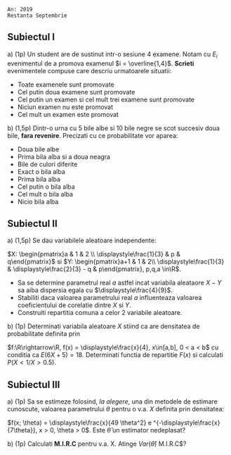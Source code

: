 ```
An: 2019
Restanta Septembrie
```

## Subiectul I

a) (1p) Un student are de sustinut intr-o sesiune 4 examene. Notam cu $E_i$ evenimentul de a promova examenul $i = \overline{1,4}$. **Scrieti** evenimentele compuse care descriu urmatoarele situatii:

- Toate examenele sunt promovate
- Cel putin doua examene sunt promovate
- Cel putin un examen si cel mult trei examene sunt promovate
- Niciun examen nu este promovat
- Cel mult un examen este promovat

b) (1,5p) Dintr-o urna cu 5 bile albe si 10 bile negre se scot succesiv doua bile, **fara revenire**. Precizati cu ce probabilitate vor aparea:

- Doua bile albe
- Prima bila alba si a doua neagra
- Bile de culori diferite
- Exact o bila alba
- Prima bila alba
- Cel putin o bila alba
- Cel mult o bila alba
- Nicio bila alba

## Subiectul II

a) (1,5p) Se dau variabilele aleatoare independente:

$X: \begin{pmatrix}a & 1 & 2 \\ \displaystyle\frac{1}{3} & p & q\end{pmatrix}$ si $Y: \begin{pmatrix}a+1 & 1 & 2\\ \displaystyle\frac{1}{3} & \displaystyle\frac{2}{3} - q & p\end{pmatrix}, p,q,a \in\R$.

- Sa se determine parametrul real $a$ astfel incat variabila aleataore $X - Y$ sa aiba dispersia egala cu $\displaystyle\frac{4}{9}$.
- Stabiliti daca valoarea parametrului real $a$ influenteaza valoarea coeficientului de corelatie dintre $X$ si $Y$.
- Construiti repartitia comuna a celor 2 variabile aleatoare.

b) (1p) Determinati variabila aleatoare $X$ stiind ca are densitatea de probabilitate definita prin 

$f:\R\rightarrow\R, f(x) = \displaystyle\frac{x}{4}, x\in[a,b], 0 < a < b$ cu conditia ca $E(6X + 5) = 18$. Determinati functia de repartitie $F(x)$ si calculati $P(X < 1 / X > 0.5)$.

<pb/>

## Subiectul III

a) (1p) Sa se estimeze folosind, *la alegere*, una din metodele de estimare cunoscute, valoarea parametrului $\theta$ pentru o v.a. $X$ definita prin densitatea:

$f(x; \theta) = \displaystyle\frac{x}{49 \theta^2} e ^{-\displaystyle\frac{x}{7\theta}}, x > 0, \theta > 0$. Este $\hat{\theta}$ un estimator nedeplasat?

b) (1p) Calculati **M.I.R.C** pentru v.a. X. Atinge $Var(\hat{\theta})$ M.I.R.C$?
